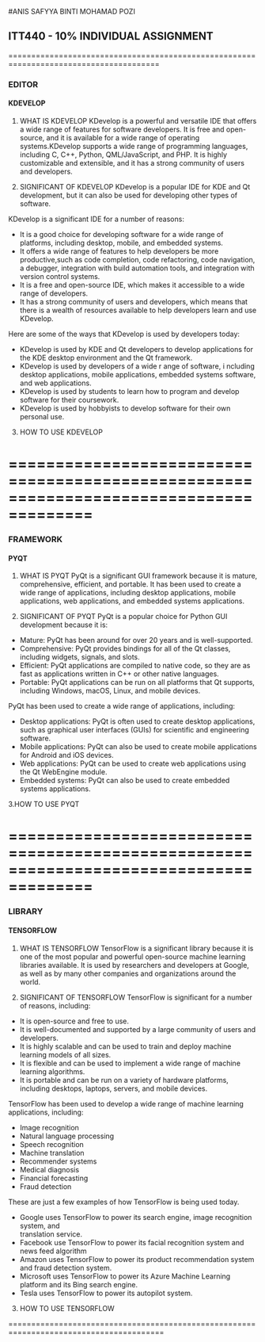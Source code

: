 #ANIS SAFYYA BINTI MOHAMAD POZI
## ITT440 - 10% INDIVIDUAL ASSIGNMENT

=======================================================================================
### EDITOR

#### KDEVELOP

1. WHAT IS KDEVELOP
KDevelop  is  a  powerful and versatile IDE that offers  a  wide  range of features for 
software developers.  It is free and open-source,  and it is available for a wide range 
of operating systems.KDevelop supports a wide range of programming languages, including 
C, C++, Python, QML/JavaScript, and PHP.  It is highly customizable and extensible, and 
it has a strong community of users and developers.

2. SIGNIFICANT OF KDEVELOP
KDevelop  is  a  popular IDE  for  KDE and  Qt development, but it can also be used for 
developing  other  types of software. 

KDevelop is a significant IDE for a number of reasons:

- It is a good choice for developing software for a wide range of platforms,  including 
  desktop, mobile, and embedded systems.
- It offers a wide range of features to help developers be more productive,such as code 
  completion, code refactoring, code navigation, a debugger, integration with build 
  automation tools, and integration with version control systems.
- It  is  a  free  and  open-source  IDE,  which makes it accessible to a wide range of 
  developers.
- It has a strong community of users and developers, which means that there is a wealth 
  of resources available to help developers learn and use KDevelop.
  
Here are some of the ways that KDevelop is used by developers today:

- KDevelop is used by KDE and Qt developers to develop applications for the KDE desktop
  environment and the Qt framework.
- KDevelop  is used  by  developers  of  a  wide r ange of software, i ncluding desktop 
  applications, mobile applications, embedded systems software, and web applications.
- KDevelop  is  used by students to learn how to program and develop software for their 
  coursework.
- KDevelop is used by hobbyists to develop software for their own personal use.

3. HOW TO USE KDEVELOP




=======================================================================================
=======================================================================================
### FRAMEWORK

#### PYQT

1. WHAT IS PYQT
PyQt is a significant GUI framework because it is mature, comprehensive, efficient, and 
portable.  It has been used to create  a  wide range of applications, including desktop 
applications, mobile applications, web applications, and embedded systems applications. 

2. SIGNIFICANT OF PYQT
PyQt is a popular choice for Python GUI development because it is:

- Mature: PyQt has been around for over 20 years and is well-supported.
- Comprehensive:  PyQt provides bindings for all of the Qt classes,  including widgets, 
  signals, and slots.
- Efficient:  PyQt applications are compiled to native code,  so  they  are  as fast as 
  applications written in C++ or other native languages.
- Portable:  PyQt applications can be run on all platforms that Qt supports,  including 
  Windows, macOS, Linux, and mobile devices.
  
PyQt has been used to create a wide range of applications, including:

- Desktop applications:  PyQt is often used  to create  desktop  applications,  such as 
  graphical user interfaces (GUIs) for scientific and engineering software.
- Mobile applications:  PyQt can also be used to create mobile applications for Android 
  and iOS devices.
- Web applications:  PyQt can be used to create web applications using the Qt WebEngine 
  module.
- Embedded systems:  PyQt can also be used to create embedded systems applications.

3.HOW TO USE PYQT





=======================================================================================
=======================================================================================
### LIBRARY

#### TENSORFLOW 
1. WHAT IS TENSORFLOW
TensorFlow  is a significant library because it is one of the most popular and powerful 
open-source  machine  learning  libraries  available.  It  is  used by researchers  and 
developers at Google, as well as by many other companies  and  organizations around the 
world.

2. SIGNIFICANT OF TENSORFLOW
TensorFlow is significant for a number of reasons, including:

- It is open-source and free to use.
- It is well-documented and supported by a large community of users and developers.
- It is highly scalable and can be used to train and deploy machine learning models  of 
  all sizes.
- It  is  flexible  and  can  be  used  to  implement  a  wide range of machine learning 
  algorithms.
- It is portable and can be run on a variety of hardware platforms,  including desktops, 
  laptops, servers, and mobile devices.

TensorFlow  has  been  used  to  develop a wide  range of machine learning applications, 
including:

- Image recognition
- Natural language processing
- Speech recognition
- Machine translation
- Recommender systems
- Medical diagnosis
- Financial forecasting
- Fraud detection

These are just a few examples of how TensorFlow is being used today. 

- Google  uses  TensorFlow to power  its  search engine,  image recognition system,  and  
  translation service.
- Facebook use TensorFlow to power its facial recognition system and news feed algorithm
- Amazon  uses TensorFlow to power its product recommendation system and fraud detection 
  system.
- Microsoft  uses TensorFlow  to  power its Azure Machine Learning platform and its Bing 
  search engine.
- Tesla  uses TensorFlow to power its autopilot system.

3. HOW TO USE TENSORFLOW




========================================================================================



